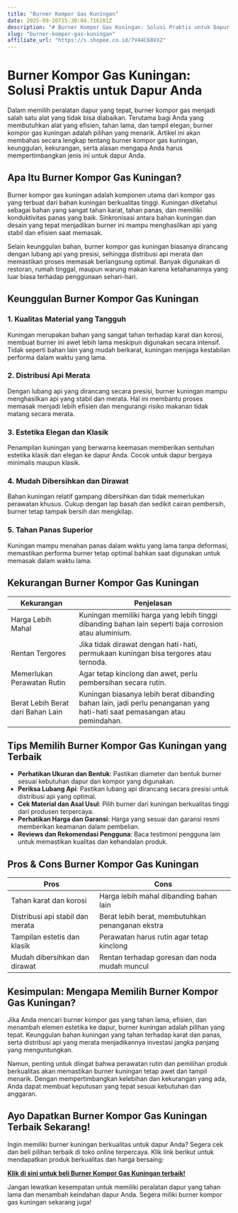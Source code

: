 ```yaml
---
title: "Burner Kompor Gas Kuningan"
date: 2025-09-26T15:30:04.716281Z
description: "# Burner Kompor Gas Kuningan: Solusi Praktis untuk Dapur Anda..."
slug: "burner-kompor-gas-kuningan"
affiliate_url: "https://s.shopee.co.id/7V44C68VX2"
---
```

# Burner Kompor Gas Kuningan: Solusi Praktis untuk Dapur Anda

Dalam memilih peralatan dapur yang tepat, burner kompor gas menjadi salah satu alat yang tidak bisa diabaikan. Terutama bagi Anda yang membutuhkan alat yang efisien, tahan lama, dan tampil elegan, burner kompor gas kuningan adalah pilihan yang menarik. Artikel ini akan membahas secara lengkap tentang burner kompor gas kuningan, keunggulan, kekurangan, serta alasan mengapa Anda harus mempertimbangkan jenis ini untuk dapur Anda.

## Apa Itu Burner Kompor Gas Kuningan?

Burner kompor gas kuningan adalah komponen utama dari kompor gas yang terbuat dari bahan kuningan berkualitas tinggi. Kuningan diketahui sebagai bahan yang sangat tahan karat, tahan panas, dan memiliki konduktivitas panas yang baik. Sinkronisasi antara bahan kuningan dan desain yang tepat menjadikan burner ini mampu menghasilkan api yang stabil dan efisien saat memasak.

Selain keunggulan bahan, burner kompor gas kuningan biasanya dirancang dengan lubang api yang presisi, sehingga distribusi api merata dan memastikan proses memasak berlangsung optimal. Banyak digunakan di restoran, rumah tinggal, maupun warung makan karena ketahanannya yang luar biasa terhadap penggunaan sehari-hari.

## Keunggulan Burner Kompor Gas Kuningan

### 1. Kualitas Material yang Tangguh

Kuningan merupakan bahan yang sangat tahan terhadap karat dan korosi, membuat burner ini awet lebih lama meskipun digunakan secara intensif. Tidak seperti bahan lain yang mudah berkarat, kuningan menjaga kestabilan performa dalam waktu yang lama.

### 2. Distribusi Api Merata

Dengan lubang api yang dirancang secara presisi, burner kuningan mampu menghasilkan api yang stabil dan merata. Hal ini membantu proses memasak menjadi lebih efisien dan mengurangi risiko makanan tidak matang secara merata.

### 3. Estetika Elegan dan Klasik

Penampilan kuningan yang berwarna keemasan memberikan sentuhan estetika klasik dan elegan ke dapur Anda. Cocok untuk dapur bergaya minimalis maupun klasik.

### 4. Mudah Dibersihkan dan Dirawat

Bahan kuningan relatif gampang dibersihkan dan tidak memerlukan perawatan khusus. Cukup dengan lap basah dan sedikit cairan pembersih, burner tetap tampak bersih dan mengkilap.

### 5. Tahan Panas Superior

Kuningan mampu menahan panas dalam waktu yang lama tanpa deformasi, memastikan performa burner tetap optimal bahkan saat digunakan untuk memasak dalam waktu lama.

## Kekurangan Burner Kompor Gas Kuningan

| Kekurangan                          | Penjelasan                                                   |
|-------------------------------------|--------------------------------------------------------------|
| Harga Lebih Mahal                 | Kuningan memiliki harga yang lebih tinggi dibanding bahan lain seperti baja corrosion atau aluminium. |
| Rentan Tergores                     | Jika tidak dirawat dengan hati-hati, permukaan kuningan bisa tergores atau ternoda.             |
| Memerlukan Perawatan Rutin         | Agar tetap kinclong dan awet, perlu pembersihan secara rutin.                                |
| Berat Lebih Berat dari Bahan Lain | Kuningan biasanya lebih berat dibanding bahan lain, jadi perlu penanganan yang hati-hati saat pemasangan atau pemindahan. |

## Tips Memilih Burner Kompor Gas Kuningan yang Terbaik

- **Perhatikan Ukuran dan Bentuk**: Pastikan diameter dan bentuk burner sesuai kebutuhan dapur dan kompor yang digunakan.
- **Periksa Lubang Api**: Pastikan lubang api dirancang secara presisi untuk distribusi api yang optimal.
- **Cek Material dan Asal Usul**: Pilih burner dari kuningan berkualitas tinggi dari produsen terpercaya.
- **Perhatikan Harga dan Garansi**: Harga yang sesuai dan garansi resmi memberikan keamanan dalam pembelian.
- **Reviews dan Rekomendasi Pengguna**: Baca testimoni pengguna lain untuk memastikan kualitas dan kehandalan produk.

## Pros & Cons Burner Kompor Gas Kuningan

| Pros                                | Cons                                            |
|-------------------------------------|-------------------------------------------------|
| Tahan karat dan korosi           | Harga lebih mahal dibanding bahan lain      |
| Distribusi api stabil dan merata | Berat lebih berat, membutuhkan penanganan ekstra |
| Tampilan estetis dan klasik      | Perawatan harus rutin agar tetap kinclong |
| Mudah dibersihkan dan dirawat   | Rentan terhadap goresan dan noda mudah muncul |

## Kesimpulan: Mengapa Memilih Burner Kompor Gas Kuningan?

Jika Anda mencari burner kompor gas yang tahan lama, efisien, dan menambah elemen estetika ke dapur, burner kuningan adalah pilihan yang tepat. Keunggulan bahan kuningan yang tahan terhadap karat dan panas, serta distribusi api yang merata menjadikannya investasi jangka panjang yang menguntungkan.

Namun, penting untuk diingat bahwa perawatan rutin dan pemilihan produk berkualitas akan memastikan burner kuningan tetap awet dan tampil menarik. Dengan mempertimbangkan kelebihan dan kekurangan yang ada, Anda dapat membuat keputusan yang tepat sesuai kebutuhan dan anggaran.

## Ayo Dapatkan Burner Kompor Gas Kuningan Terbaik Sekarang!

Ingin memiliki burner kuningan berkualitas untuk dapur Anda? Segera cek dan beli pilihan terbaik di toko online terpercaya. Klik link berikut untuk mendapatkan produk berkualitas dan harga bersaing: 

[**Klik di sini untuk beli Burner Kompor Gas Kuningan terbaik!**](https://s.shopee.co.id/7V44C68VX2)

Jangan lewatkan kesempatan untuk memiliki peralatan dapur yang tahan lama dan menambah keindahan dapur Anda. Segera miliki burner kompor gas kuningan sekarang juga!
